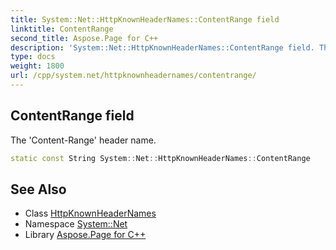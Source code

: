 ```yaml
---
title: System::Net::HttpKnownHeaderNames::ContentRange field
linktitle: ContentRange
second_title: Aspose.Page for C++
description: 'System::Net::HttpKnownHeaderNames::ContentRange field. The ''Content-Range'' header name in C++.'
type: docs
weight: 1800
url: /cpp/system.net/httpknownheadernames/contentrange/
---
```

## ContentRange field


The 'Content-Range' header name.

```cpp
static const String System::Net::HttpKnownHeaderNames::ContentRange
```

## See Also

* Class [HttpKnownHeaderNames](../)
* Namespace [System::Net](../../)
* Library [Aspose.Page for C++](../../../)

